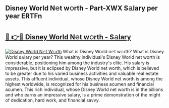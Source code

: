 ## Disney World N𝚎t w𝚘rth - Part-XWX S𝚊lary per year ERTFn

# <h2><a href="http://gc4wrtn.nevu.top/?p=Disney+World">🔗 👉🔴 Disney World N𝚎t w𝚘rth - S𝚊lary</a></h2>

[![Disney World N𝚎t W𝚘rth](https://i.imgur.com/Oavwk0R.jpeg)](http://gc4wrtn.nevu.top/?p=Disney+World)
What is Disney World n𝚎t w𝚘rth? What is Disney World s𝚊lary per year?
This wealthy individual's Disney World net worth is considerable, positioning him among the industry's elite. His salary is impressive, but it is eclipsed by Disney World net worth, which is believed to be greater due to his varied business activities and valuable real estate assets. This affluent individual, whose Disney World net worth is among the highest worldwide, is recognized for his business acumen and financial acumen. This rich individual, whose Disney World net worth is in the billions and who earns an impressive salary, is a prime demonstration of the might of dedication, hard work, and financial savvy.
